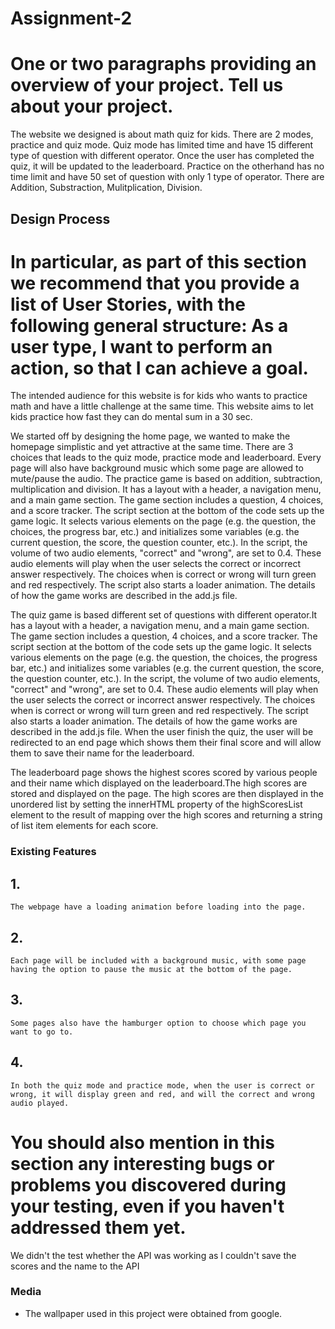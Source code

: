 # Assignment-2
# One or two paragraphs providing an overview of your project. Tell us about your project.
The website we designed is about math quiz for kids. There are 2 modes, practice and quiz mode. Quiz mode has limited time and have 15 different type of question with different operator. Once the user has completed the quiz, it will be updated to the leaderboard. Practice on the otherhand has no time limit and have 50 set of question with only 1 type of operator. There are Addition, Substraction, Mulitplication, Division.

## Design Process

# In particular, as part of this section we recommend that you provide a list of User Stories, with the following general structure: As a user type, I want to perform an action, so that I can achieve a goal.

The intended audience for this website is for kids who wants to practice math and have a little challenge at the same time. This website aims to let kids practice how fast they can do mental sum in a 30 sec.

We started off by designing the home page, we wanted to make the homepage simplistic and yet attractive at the same time. There are 3 choices that leads to the quiz mode, practice mode and leaderboard. Every page will also have background music which some page are allowed to mute/pause the audio.
The practice game is based on addition, subtraction, multiplication and division. It has a layout with a header, a navigation menu, and a main game section. The game section includes a question, 4 choices, and a score tracker.
The script section at the bottom of the code sets up the game logic. It selects various elements on the page (e.g. the question, the choices, the progress bar, etc.) and initializes some variables (e.g. the current question, the score, the question counter, etc.).
In the script, the volume of two audio elements, "correct" and "wrong", are set to 0.4. These audio elements will play when the user selects the correct or incorrect answer respectively. The choices when is correct or wrong will turn green and red respectively.
The script also starts a loader animation. The details of how the game works are described in the add.js file.

The quiz game is based different set of questions with different operator.It has a layout with a header, a navigation menu, and a main game section. The game section includes a question, 4 choices, and a score tracker.
The script section at the bottom of the code sets up the game logic. It selects various elements on the page (e.g. the question, the choices, the progress bar, etc.) and initializes some variables (e.g. the current question, the score, the question counter, etc.).
In the script, the volume of two audio elements, "correct" and "wrong", are set to 0.4. These audio elements will play when the user selects the correct or incorrect answer respectively. The choices when is correct or wrong will turn green and red respectively.
The script also starts a loader animation. The details of how the game works are described in the add.js file.
When the user finish the quiz, the user will be redirected to an end page which shows them their final score and will allow them to save their name for the leaderboard.

The leaderboard page shows the highest scores scored by various people and their name which displayed on the leaderboard.The high scores are stored and displayed on the page.
The high scores are then displayed in the unordered list by setting the innerHTML property of the highScoresList element to the result of mapping over the high scores and returning a string of list item elements for each score.

### Existing Features
## 1.
    The webpage have a loading animation before loading into the page.
## 2.
    Each page will be included with a background music, with some page having the option to pause the music at the bottom of the page.
## 3.
    Some pages also have the hamburger option to choose which page you want to go to.
## 4.
    In both the quiz mode and practice mode, when the user is correct or wrong, it will display green and red, and will the correct and wrong audio played.

# You should also mention in this section any interesting bugs or problems you discovered during your testing, even if you haven't addressed them yet.
We didn't the test whether the API was working as I couldn't save the scores and the name to the API

### Media
- The wallpaper used in this project were obtained from google.






